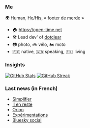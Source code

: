 ### Me

🌍 Human, He/His, « [footer de merde](https://open-time.net/post/2013/07/17/La-veritable-histoire-du-Footer-de-merde-) » 
* 🏠 https://open-time.net 
* 🛠️ Lead dev' of [dotclear](https://git.dotclear.org/dev/dotclear)
* 📷 photo, 🚲 vélo, 🏍️ moto 
* 🇫🇷 native, 🇬🇧 speaking, 🇪🇺 living

### Insights

[![GitHub Stats](https://github-readme-stats-sigma-five.vercel.app/api?username=franck-paul)](https://github.com/franck-paul)
[![GitHub Streak](https://github-readme-streak-stats.herokuapp.com?user=franck-paul)](https://git.io/streak-stats)

### Last news (in French)

<!-- BLOG-POST-LIST:START -->
- [Simplifier](https://open-time.net/post/2024/01/06/Simplifier)
- [Il en reste](https://open-time.net/post/2024/01/05/Il-en-reste)
- [Orion](https://open-time.net/post/2024/01/04/Orion)
- [Expérimentations](https://open-time.net/post/2024/01/03/Experimentations)
- [Bluesky social](https://open-time.net/post/2024/01/02/Bluesky-social)
<!-- BLOG-POST-LIST:END -->
